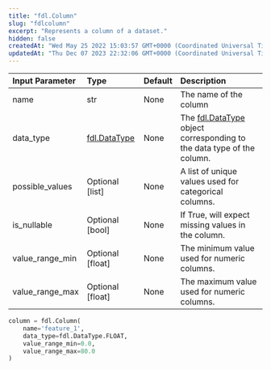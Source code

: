 ```yaml
---
title: "fdl.Column"
slug: "fdlcolumn"
excerpt: "Represents a column of a dataset."
hidden: false
createdAt: "Wed May 25 2022 15:03:57 GMT+0000 (Coordinated Universal Time)"
updatedAt: "Thu Dec 07 2023 22:32:06 GMT+0000 (Coordinated Universal Time)"
---
```

| Input Parameter | Type                            | Default | Description                                                                              |
| :-------------- | :------------------------------ | :------ | :--------------------------------------------------------------------------------------- |
| name            | str                             | None    | The name of the column                                                                   |
| data_type       | [fdl.DataType](ref:fdldatatype) | None    | The [fdl.DataType](ref:fdldatatype) object corresponding to the data type of the column. |
| possible_values | Optional [list]                 | None    | A list of unique values used for categorical columns.                                    |
| is_nullable     | Optional [bool]                 | None    | If True, will expect missing values in the column.                                       |
| value_range_min | Optional [float]                | None    | The minimum value used for numeric columns.                                              |
| value_range_max | Optional [float]                | None    | The maximum value used for numeric columns.                                              |

```python Usage
column = fdl.Column(
    name='feature_1',
    data_type=fdl.DataType.FLOAT,
    value_range_min=0.0,
    value_range_max=80.0
)
```
